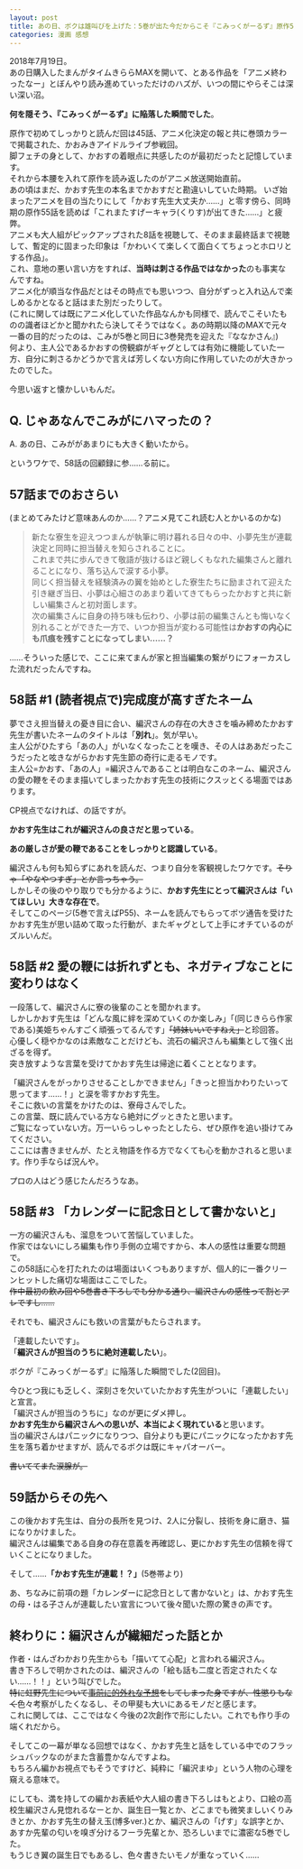 ```yaml
---
layout: post
title: あの日、ボクは雄叫びを上げた：5巻が出た今だからこそ『こみっくがーるず』原作58話回顧録+
categories: 漫画 感想
---
```


2018年7月19日。  
あの日購入したまんがタイムきららMAXを開いて、とある作品を「アニメ終わったなー」とぼんやり読み進めていっただけのハズが、いつの間にやらそこは深い深い沼。  
  
**何を隠そう、『こみっくがーるず』に陥落した瞬間でした**。

原作で初めてしっかりと読んだ回は45話、アニメ化決定の報と共に巻頭カラーで掲載された、かおみきアイドルライブ参戦回。  
脚フェチの身として、かおすの着眼点に共感したのが最初だったと記憶しています。  
それから本腰を入れて原作を読み返したのがアニメ放送開始直前。  
あの頃はまだ、かおす先生の本名までかおすだと勘違いしていた時期。
いざ始まったアニメを目の当たりにして「かおす先生大丈夫か……」と零す傍ら、同時期の原作55話を読めば「これまたすげーキャラ(くりす)が出てきた……」と疲弊。  
アニメも大人組がピックアップされた8話を視聴して、そのまま最終話まで視聴して、暫定的に固まった印象は「かわいくて楽しくて面白くてちょっとホロリとする作品」。  
これ、意地の悪い言い方をすれば、**当時は刺さる作品ではなかった**のも事実なんですね。  
アニメ化が順当な作品だとはその時点でも思いつつ、自分がずっと入れ込んで楽しめるかとなると話はまた別だったりして。  
(これに関しては既にアニメ化していた作品なんかも同様で、読んでこそいたものの識者ほどかと聞かれたら決してそうではなく。あの時期以降のMAXで元々一番の目的だったのは、こみが5巻と同日に3巻発売を迎えた『ななかさん』)  
何より、主人公であるかおすの傍観癖がギャグとしては有効に機能していた一方、自分に刺さるかどうかで言えば芳しくない方向に作用していたのが大きかったのでした。  

今思い返すと懐かしいもんだ。

## Q. じゃあなんでこみがにハマったの？

A. あの日、こみががあまりにも大きく動いたから。

というワケで、58話の回顧録に参……る前に。

## 57話までのおさらい

(まとめてみたけど意味あんのか……？アニメ見てこれ読む人とかいるのかな)

> 新たな寮生を迎えつつまんが執筆に明け暮れる日々の中、小夢先生が連載決定と同時に担当替えを知らされることに。  
> これまで共に歩んできて敬語が抜けるほど親しくもなれた編集さんと離れることになり、落ち込んで涙する小夢。  
> 同じく担当替えを経験済みの翼を始めとした寮生たちに励まされて迎えた引き継ぎ当日、小夢は心細さのあまり着いてきてもらったかおすと共に新しい編集さんと初対面します。  
> 次の編集さんに自身の持ち味も伝わり、小夢は前の編集さんとも悔いなく別れることができた一方で、いつか担当が変わる可能性は**かおすの内心にも爪痕を残すことになってしまい……？**  

……そういった感じで、ここに来てまんが家と担当編集の繋がりにフォーカスした流れだったんですね。

## 58話 #1 (読者視点で)完成度が高すぎたネーム

夢でさえ担当替えの憂き目に合い、編沢さんの存在の大きさを噛み締めたかおす先生が書いたネームのタイトルは「**別れ**」。気が早い。  
主人公がひたすら「あの人」がいなくなったことを嘆き、その人はああだったこうだったと呟きながらかおす先生節の奇行に走るモノです。  
主人公=かおす、「あの人」=編沢さんであることは明白なこのネーム、編沢さんの愛の鞭をそのまま描いてしまったかおす先生の技術にクスッとくる場面ではあります。

CP視点でなければ、の話ですが。

**かおす先生はこれが編沢さんの良さだと思っている**。

**あの厳しさが愛の鞭であることをしっかりと認識している**。

編沢さんも何も知らずにあれを読んだ、つまり自分を客観視したワケです。~~そりゃ「やなやつすぎ」とか言っちゃう。~~  
しかしその後のやり取りでも分かるように、**かおす先生にとって編沢さんは「いてほしい」大きな存在で**。  
そしてこのページ(5巻で言えばP55)、ネームを読んでもらってボツ通告を受けたかおす先生が思い詰めて取った行動が、またギャグとして上手にオチているのがズルいんだ。

## 58話 #2 愛の鞭には折れずとも、ネガティブなことに変わりはなく

一段落して、編沢さんに寮の後輩のことを聞かれます。  
しかしかおす先生は「どんな風に絆を深めていくのか楽しみ」「(同じきらら作家である)美姫ちゃんすごく頑張ってるんです」~~「姉妹いいですねえ」~~と珍回答。  
心優しく穏やかなのは素敵なことだけども、流石の編沢さんも編集として強く出ざるを得ず。  
突き放すような言葉を受けてかおす先生は帰途に着くこととなります。

「編沢さんをがっかりさせることしかできません」「きっと担当かわりたいって思ってます……！」と涙を零すかおす先生。  
そこに救いの言葉をかけたのは、寮母さんでした。  
この言葉、既に読んでいる方なら絶対にグッときたと思います。  
ご覧になっていない方。万一いらっしゃったとしたら、ぜひ原作を追い掛けてみてください。  
ここには書きませんが、たとえ物語を作る方でなくても心を動かされると思います。作り手ならば況んや。

プロの人はどう感じたんだろうなあ。

## 58話 #3 「カレンダーに記念日として書かないと」

一方の編沢さんも、溜息をついて苦悩していました。  
作家ではないにしろ編集も作り手側の立場ですから、本人の感性は重要な問題で。  
この58話に心を打たれたのは場面はいくつもありますが、個人的に一番クリーンヒットした痛切な場面はここでした。  
~~作中最初の飲み回や5巻書き下ろしでも分かる通り、編沢さんの感性って割とアレですし……~~

それでも、編沢さんにも救いの言葉がもたらされます。

「連載したいです」。  
「**編沢さんが担当のうちに絶対連載したい**」。

ボクが『こみっくがーるず』に陥落した瞬間でした(2回目)。

今ひとつ我にも乏しく、深刻さを欠いていたかおす先生がついに「連載したい」と宣言。  
「編沢さんが担当のうちに」なのが更にダメ押し。  
**かおす先生から編沢さんへの思いが、本当によく現れている**と思います。  
当の編沢さんはパニックになりつつ、自分よりも更にパニックになったかおす先生を落ち着かせますが、読んでるボクは既にキャパオーバー。

~~書いててまた涙腺が。~~

## 59話からその先へ

この後かおす先生は、自分の長所を見つけ、2人に分裂し、技術を身に磨き、猫になりかけました。  
編沢さんは編集である自身の存在意義を再確認し、更にかおす先生の信頼を得ていくことになりました。

そして……**「かおす先生が連載！？」**(5巻帯より)

あ、ちなみに前項の題「カレンダーに記念日として書かないと」は、かおす先生の母・はる子さんが連載したい宣言について後々聞いた際の驚きの声です。

## 終わりに：編沢さんが繊細だった話とか

作者・はんざわかおり先生からも「描いてて心配」と言われる編沢さん。  
書き下ろしで明かされたのは、編沢さんの「絵も話も二度と否定されたくない……！！」という叫びでした。  
~~特に虹野先生について[事前に的外れな予想](https://fse.tw/CvZbu)をしてしまった身ですが、性懲りもなく~~色々考察がしたくなるし、その甲斐も大いにあるモノだと感じます。  
これに関しては、ここではなく今後の2次創作で形にしたい。これでも作り手の端くれだから。

そしてこの一幕が単なる回想ではなく、かおす先生と話をしている中でのフラッシュバックなのがまた含蓄豊かなんですよね。  
もちろん編かお視点でもそうですけど、純粋に「編沢まゆ」という人物の心理を窺える意味で。

にしても、満を持しての編かお表紙や大人組の書き下ろしはもとより、口絵の高校生編沢さん見惚れるなーとか、誕生日一覧とか、どこまでも微笑ましいくりみきとか、かおす先生の替え玉(博多ver.)とか、編沢さんの「げす」な誤字とか、あすか先輩の匂いを嗅ぎ分けるフーラ先輩とか、恐ろしいまでに濃密な5巻でした。  
もうじき翼の誕生日でもあるし、色々書きたいモノが重なっていく……
